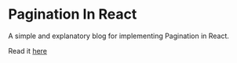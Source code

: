 # Pagination In React

A simple and explanatory blog for implementing Pagination in React.

Read it [here](https://dev.to/shraddha1402/pagination-in-react-37lo)
